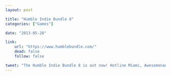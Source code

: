 ```yaml
---
layout: post

title: "Humble Indie Bundle 8"
categories: ["Games"]

date: "2013-05-28"

link:
    url: "https://www.humblebundle.com/"
    dead: false
    follow: false

tweet: "The Humble Indie Bundle 8 is out now! Hotline Miami, Awesomenauts, only good stuff."
---
```

